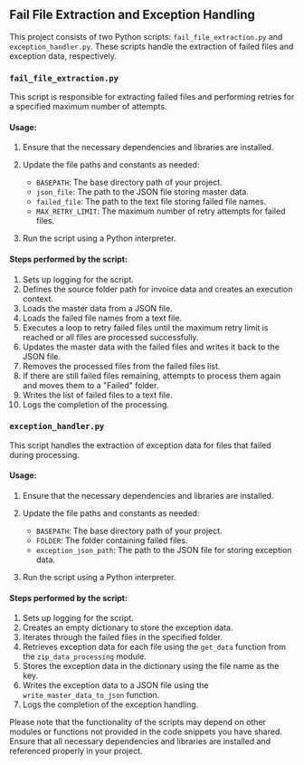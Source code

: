 ## Fail File Extraction and Exception Handling

This project consists of two Python scripts: `fail_file_extraction.py` and `exception_handler.py`. These scripts handle the extraction of failed files and exception data, respectively.

### `fail_file_extraction.py`

This script is responsible for extracting failed files and performing retries for a specified maximum number of attempts.

#### Usage:

1. Ensure that the necessary dependencies and libraries are installed.
2. Update the file paths and constants as needed:

   - `BASEPATH`: The base directory path of your project.
   - `json_file`: The path to the JSON file storing master data.
   - `failed_file`: The path to the text file storing failed file names.
   - `MAX_RETRY_LIMIT`: The maximum number of retry attempts for failed files.

3. Run the script using a Python interpreter.

#### Steps performed by the script:

1. Sets up logging for the script.
2. Defines the source folder path for invoice data and creates an execution context.
3. Loads the master data from a JSON file.
4. Loads the failed file names from a text file.
5. Executes a loop to retry failed files until the maximum retry limit is reached or all files are processed successfully.
6. Updates the master data with the failed files and writes it back to the JSON file.
7. Removes the processed files from the failed files list.
8. If there are still failed files remaining, attempts to process them again and moves them to a "Failed" folder.
9. Writes the list of failed files to a text file.
10. Logs the completion of the processing.

### `exception_handler.py`

This script handles the extraction of exception data for files that failed during processing.

#### Usage:

1. Ensure that the necessary dependencies and libraries are installed.
2. Update the file paths and constants as needed:

   - `BASEPATH`: The base directory path of your project.
   - `FOLDER`: The folder containing failed files.
   - `exception_json_path`: The path to the JSON file for storing exception data.

3. Run the script using a Python interpreter.

#### Steps performed by the script:

1. Sets up logging for the script.
2. Creates an empty dictionary to store the exception data.
3. Iterates through the failed files in the specified folder.
4. Retrieves exception data for each file using the `get_data` function from the `zip_data_processing` module.
5. Stores the exception data in the dictionary using the file name as the key.
6. Writes the exception data to a JSON file using the `write_master_data_to_json` function.
7. Logs the completion of the exception handling.

Please note that the functionality of the scripts may depend on other modules or functions not provided in the code snippets you have shared. Ensure that all necessary dependencies and libraries are installed and referenced properly in your project.
